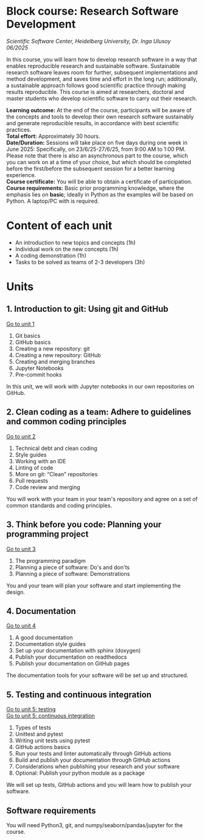 #  Block course: Research Software Development

*Scientific Software Center, Heidelberg University, Dr. Inga Ulusoy*  
*06/2025*  

In this course, you will learn how to develop research software in a way that enables reproducible research and sustainable software. Sustainable research software leaves room for further, subsequent implementations and method development, and saves time and effort in the long run; additionally, a sustainable approach follows good scientific practice through making results reproducible. This course is aimed at researchers, doctoral and master
students who develop scientific software to carry out their research.  

**Learning outcome:** At the end of the course, participants will be aware of the concepts and tools to develop their own research software sustainably and generate reproducible results, in accordance with best scientific practices.  
**Total effort:** Approximately 30 hours.  
**Date/Duration:** Sessions will take place on five days during one week in June 2025: Specifically, on 23/6/25-27/6/25, from 9:00 AM to 1:00 PM. Please note that there is also an asynchronous part to the course, which you can work on at a time of your choice, but which should be completed before the first/before the subsequent session for a better learning experience.  
**Course certificate:** You will be able to obtain a certificate of participation.  
**Course requirements:** Basic prior programming knowledge, where the emphasis lies on **basic**; ideally in Python as the examples will be based on Python. A laptop/PC with is required.

# Content of each unit
- An introduction to new topics and concepts (1h)
- Individual work on the new concepts (1h)
- A coding demonstration (1h)
- Tasks to be solved as teams of 2-3 developers (3h)


# Units
## 1. Introduction to git: Using git and GitHub
[Go to unit 1](unit1/README.md)
1. Git basics
1. GitHub basics
1. Creating a new repository: git
1. Creating a new repository: GitHub
1. Creating and merging branches
1. Jupyter Notebooks
1. Pre-commit hooks

In this unit, we will work with Jupyter notebooks in our own repositories on GitHub.

## 2. Clean coding as a team: Adhere to guidelines and common coding principles
[Go to unit 2](unit2/README.md)
1. Technical debt and clean coding
1. Style guides
1. Working with an IDE
1. Linting of code
1. More on git: “Clean” repositories
1. Pull requests
1. Code review and merging

You will work with your team in your team's repository and agree on a set of common standards and coding principles.

## 3. Think before you code: Planning your programming project
[Go to unit 3](unit3/README.md)
1. The programming paradigm
1. Planning a piece of software: Do's and don'ts
1. Planning a piece of software: Demonstrations

You and your team will plan your software and start implementing the design.

## 4. Documentation
[Go to unit 4](unit4/README.md)
1. A good documentation  
1. Documentation style guides
1. Set up your documentation with sphinx (doxygen)
1. Publish your documentation on readthedocs
1. Publish your documentation on GitHub pages

The documentation tools for your software will be set up and structured.

## 5. Testing and continuous integration
[Go to unit 5: testing](unit5/README.md)  
[Go to unit 5: continuous integration](unit6/README.md)
1. Types of tests
1. Unittest and pytest
1. Writing unit tests using pytest
1. GitHub actions basics
1. Run your tests and linter automatically through GitHub actions
1. Build and publish your documentation through GitHub actions
1. Considerations when publishing your research and your software
1. Optional: Publish your python module as a package  

We will set up tests, GitHub actions and you will learn how to publish your software.

## Software requirements
You will need Python3, git, and numpy/seaborn/pandas/jupyter for the course.
